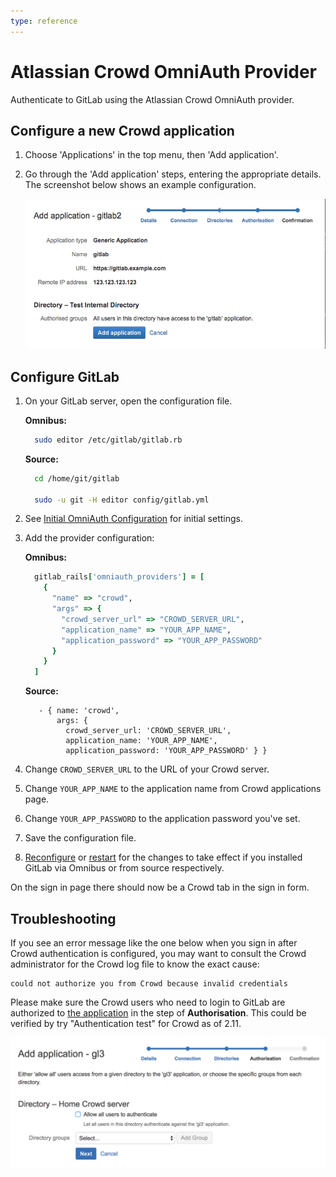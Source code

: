 ```yaml
---
type: reference
---
```


# Atlassian Crowd OmniAuth Provider

Authenticate to GitLab using the Atlassian Crowd OmniAuth provider.

## Configure a new Crowd application

1. Choose 'Applications' in the top menu, then 'Add application'.
1. Go through the 'Add application' steps, entering the appropriate details.
   The screenshot below shows an example configuration.

   ![Example Crowd application configuration](img/crowd_application.png)

## Configure GitLab

1. On your GitLab server, open the configuration file.

   **Omnibus:**

   ```sh
     sudo editor /etc/gitlab/gitlab.rb
   ```

   **Source:**

   ```sh
     cd /home/git/gitlab

     sudo -u git -H editor config/gitlab.yml
   ```

1. See [Initial OmniAuth Configuration](../../integration/omniauth.md#initial-omniauth-configuration)
   for initial settings.

1. Add the provider configuration:

   **Omnibus:**

   ```ruby
     gitlab_rails['omniauth_providers'] = [
       {
         "name" => "crowd",
         "args" => {
           "crowd_server_url" => "CROWD_SERVER_URL",
           "application_name" => "YOUR_APP_NAME",
           "application_password" => "YOUR_APP_PASSWORD"
         }
       }
     ]
   ```

   **Source:**

   ```
      - { name: 'crowd',
          args: {
            crowd_server_url: 'CROWD_SERVER_URL',
            application_name: 'YOUR_APP_NAME',
            application_password: 'YOUR_APP_PASSWORD' } }
   ```

1. Change `CROWD_SERVER_URL` to the URL of your Crowd server.
1. Change `YOUR_APP_NAME` to the application name from Crowd applications page.
1. Change `YOUR_APP_PASSWORD` to the application password you've set.
1. Save the configuration file.
1. [Reconfigure][] or [restart][] for the changes to take effect if you
   installed GitLab via Omnibus or from source respectively.

On the sign in page there should now be a Crowd tab in the sign in form.

[reconfigure]: ../restart_gitlab.md#omnibus-gitlab-reconfigure
[restart]: ../restart_gitlab.md#installations-from-source

## Troubleshooting

If you see an error message like the one below when you sign in after Crowd authentication is configured, you may want to consult the Crowd administrator for the Crowd log file to know the exact cause:

```plaintext
could not authorize you from Crowd because invalid credentials
```

Please make sure the Crowd users who need to login to GitLab are authorized to [the application](#configure-a-new-crowd-application) in the step of **Authorisation**. This could be verified by try "Authentication test" for Crowd as of 2.11.

![Example Crowd application authorisation configuration](img/crowd_application_authorisation.png)
